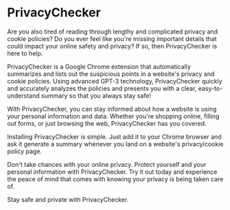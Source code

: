 # PrivacyChecker

Are you also tired of reading through lengthy and complicated privacy and cookie policies? Do you ever feel like you're missing important details that could impact your online safety and privacy? If so, then PrivacyChecker is here to help.

PrivacyChecker is a Google Chrome extension that automatically summarizes and lists out the suspicious points in a website's privacy and cookie policies. Using advanced GPT-3 technology, PrivacyChecker quickly and accurately analyzes the policies and presents you with a clear, easy-to-understand summary so that you always stay safe!

With PrivacyChecker, you can stay informed about how a website is using your personal information and data. Whether you're shopping online, filling out forms, or just browsing the web, PrivacyChecker has you covered.

Installing PrivacyChecker is simple. Just add it to your Chrome browser and ask it generate a summary whenever you land on a website's privacy/cookie policy page.

Don't take chances with your online privacy. Protect yourself and your personal information with PrivacyChecker. Try it out today and experience the peace of mind that comes with knowing your privacy is being taken care of.

Stay safe and private with PrivacyChecker.